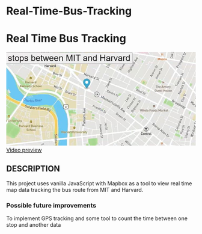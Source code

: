 # Real-Time-Bus-Tracking
<h1>Real Time Bus Tracking</h1>
<img src="busTracker.JPG">
<a href="http://somup.com/crjTnNr1ZR">Video preview</a>
<h2>DESCRIPTION</h2>
<p>This project uses vanilla JavaScript with Mapbox as a tool to view real time map data 
tracking the bus route from MIT and Harvard.</p>



<h3>Possible future improvements</h3>
<p>To implement GPS tracking and some tool to count the time between one stop and another data</p>



